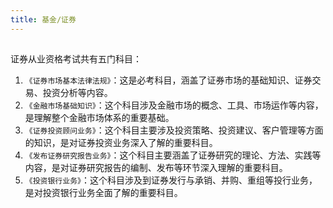 ```yaml
---
title: 基金/证券
---
```


##

证券从业资格考试共有五门科目：

1. `《证券市场基本法律法规》`：这是必考科目，涵盖了证券市场的基础知识、证券交易、投资分析等内容。
2. `《金融市场基础知识》`：这个科目涉及金融市场的概念、工具、市场运作等内容，是理解整个金融市场体系的重要基础。
3. `《证券投资顾问业务》`：这个科目主要涉及投资策略、投资建议、客户管理等方面的知识，是对证券投资业务深入了解的重要科目。
4. `《发布证券研究报告业务》`：这个科目主要涵盖了证券研究的理论、方法、实践等内容，是对证券研究报告的编制、发布等环节深入理解的重要科目。
5. `《投资银行业务》`：这个科目涉及到证券发行与承销、并购、重组等投行业务，是对投资银行业务全面了解的重要科目。
